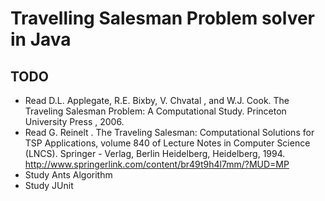 # Travelling Salesman Problem solver in Java

## TODO
- Read D.L. Applegate, R.E. Bixby, V. 
       Chvatal
       , and W.J. Cook. 
       The Traveling Salesman 
       Problem: A Computational Study.
       Princeton 
       University
       Press
       , 2006.
- Read G. 
       Reinelt
       . 
       The Traveling Salesman: Computational Solutions for TSP 
       Applications, volume 
       840 of Lecture Notes in Computer Science (LNCS). 
       Springer
       -
       Verlag, Berlin Heidelberg, Heidelberg, 1994.
       http://www.springerlink.com/content/br49t9h4l7mm/?MUD=MP
- Study Ants Algorithm
- Study JUnit
